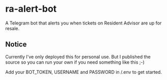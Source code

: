 # ra-alert-bot

A Telegram bot that alerts you when tickets on Resident Advisor are up for
resale.

## Notice

Currently I've only deployed this for personal use. But I published the source
so you can run your own if you need something like this ;-)

Add your BOT_TOKEN, USERNAME and PASSWORD in /.env to get started.
